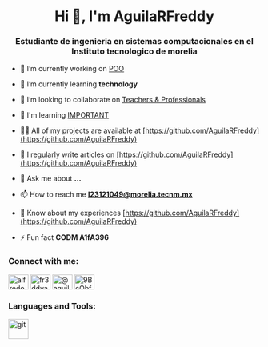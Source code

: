 <h1 align="center">Hi 🤝​, I'm AguilaRFreddy</h1>
<h3 align="center">Estudiante de ingenieria en sistemas computacionales en el Instituto tecnologico de morelia</h3>

- 🔭 I’m currently working on [POO](https://github.com/AguilaRFreddy/AlfredoAguilarGarnica-POO-GrupoC-2024)

- 🌱 I’m currently learning **technology**

- 👯 I’m looking to collaborate on [Teachers & Professionals](https://github.com/AguilaRFreddy)

- 🤝 I'm learning [IMPORTANT](https://youtu.be/xvFZjo5PgG0?si=oTpmv_RzwXruAIKb)

- 👨‍💻 All of my projects are available at [https://github.com/AguilaRFreddy](https://github.com/AguilaRFreddy)

- 📝 I regularly write articles on [https://github.com/AguilaRFreddy](https://github.com/AguilaRFreddy)

- 💬 Ask me about **...**

- 📫 How to reach me **l23121049@morelia.tecnm.mx**

- 📄 Know about my experiences [https://github.com/AguilaRFreddy](https://github.com/AguilaRFreddy)

- ⚡ Fun fact **CODM A1fA396**

<h3 align="left">Connect with me:</h3>
<p align="left">
<a href="https://fb.com/alfredo aguilar" target="blank"><img align="center" src="https://raw.githubusercontent.com/rahuldkjain/github-profile-readme-generator/master/src/images/icons/Social/facebook.svg" alt="alfredo aguilar" height="30" width="40" /></a>
<a href="https://instagram.com/fr3ddyaguilar" target="blank"><img align="center" src="https://raw.githubusercontent.com/rahuldkjain/github-profile-readme-generator/master/src/images/icons/Social/instagram.svg" alt="fr3ddyaguilar" height="30" width="40" /></a>
<a href="https://www.youtube.com/c/@aguilar7239" target="blank"><img align="center" src="https://raw.githubusercontent.com/rahuldkjain/github-profile-readme-generator/master/src/images/icons/Social/youtube.svg" alt="@aguilar7239" height="30" width="40" /></a>
<a href="https://discord.gg/9BcQbfHN" target="blank"><img align="center" src="https://raw.githubusercontent.com/rahuldkjain/github-profile-readme-generator/master/src/images/icons/Social/discord.svg" alt="9BcQbfHN" height="30" width="40" /></a>
</p>

<h3 align="left">Languages and Tools:</h3>
<p align="left"> <a href="https://git-scm.com/" target="_blank" rel="noreferrer"> <img src="https://www.vectorlogo.zone/logos/git-scm/git-scm-icon.svg" alt="git" width="40" height="40"/> </a> </p>
